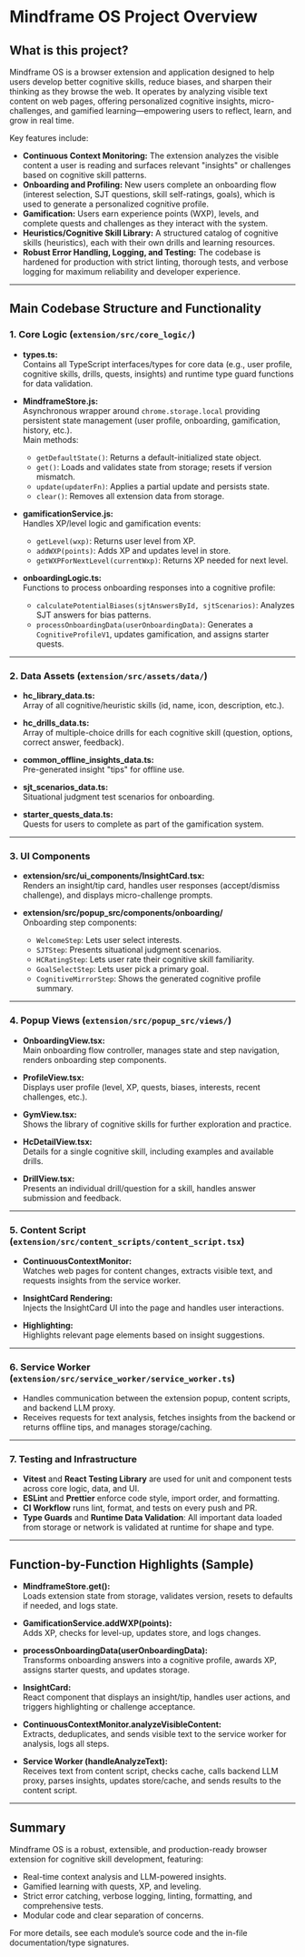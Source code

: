 # Mindframe OS Project Overview

## What is this project?

Mindframe OS is a browser extension and application designed to help users develop better cognitive skills, reduce biases, and sharpen their thinking as they browse the web. It operates by analyzing visible text content on web pages, offering personalized cognitive insights, micro-challenges, and gamified learning—empowering users to reflect, learn, and grow in real time.

Key features include:
- **Continuous Context Monitoring:** The extension analyzes the visible content a user is reading and surfaces relevant "insights" or challenges based on cognitive skill patterns.
- **Onboarding and Profiling:** New users complete an onboarding flow (interest selection, SJT questions, skill self-ratings, goals), which is used to generate a personalized cognitive profile.
- **Gamification:** Users earn experience points (WXP), levels, and complete quests and challenges as they interact with the system.
- **Heuristics/Cognitive Skill Library:** A structured catalog of cognitive skills (heuristics), each with their own drills and learning resources.
- **Robust Error Handling, Logging, and Testing:** The codebase is hardened for production with strict linting, thorough tests, and verbose logging for maximum reliability and developer experience.

---

## Main Codebase Structure and Functionality

### 1. **Core Logic (`extension/src/core_logic/`)**

- **types.ts:**  
  Contains all TypeScript interfaces/types for core data (e.g., user profile, cognitive skills, drills, quests, insights) and runtime type guard functions for data validation.

- **MindframeStore.js:**  
  Asynchronous wrapper around `chrome.storage.local` providing persistent state management (user profile, onboarding, gamification, history, etc.).  
  Main methods:
    - `getDefaultState()`: Returns a default-initialized state object.
    - `get()`: Loads and validates state from storage; resets if version mismatch.
    - `update(updaterFn)`: Applies a partial update and persists state.
    - `clear()`: Removes all extension data from storage.

- **gamificationService.js:**  
  Handles XP/level logic and gamification events:
    - `getLevel(wxp)`: Returns user level from XP.
    - `addWXP(points)`: Adds XP and updates level in store.
    - `getWXPForNextLevel(currentWxp)`: Returns XP needed for next level.

- **onboardingLogic.ts:**  
  Functions to process onboarding responses into a cognitive profile:
    - `calculatePotentialBiases(sjtAnswersById, sjtScenarios)`: Analyzes SJT answers for bias patterns.
    - `processOnboardingData(userOnboardingData)`: Generates a `CognitiveProfileV1`, updates gamification, and assigns starter quests.

---

### 2. **Data Assets (`extension/src/assets/data/`)**

- **hc_library_data.ts:**  
  Array of all cognitive/heuristic skills (id, name, icon, description, etc.).

- **hc_drills_data.ts:**  
  Array of multiple-choice drills for each cognitive skill (question, options, correct answer, feedback).

- **common_offline_insights_data.ts:**  
  Pre-generated insight "tips" for offline use.

- **sjt_scenarios_data.ts:**  
  Situational judgment test scenarios for onboarding.

- **starter_quests_data.ts:**  
  Quests for users to complete as part of the gamification system.

---

### 3. **UI Components**

- **extension/src/ui_components/InsightCard.tsx:**  
  Renders an insight/tip card, handles user responses (accept/dismiss challenge), and displays micro-challenge prompts.

- **extension/src/popup_src/components/onboarding/**  
  Onboarding step components:
    - `WelcomeStep`: Lets user select interests.
    - `SJTStep`: Presents situational judgment scenarios.
    - `HCRatingStep`: Lets user rate their cognitive skill familiarity.
    - `GoalSelectStep`: Lets user pick a primary goal.
    - `CognitiveMirrorStep`: Shows the generated cognitive profile summary.

---

### 4. **Popup Views (`extension/src/popup_src/views/`)**

- **OnboardingView.tsx:**  
  Main onboarding flow controller, manages state and step navigation, renders onboarding step components.

- **ProfileView.tsx:**  
  Displays user profile (level, XP, quests, biases, interests, recent challenges, etc.).

- **GymView.tsx:**  
  Shows the library of cognitive skills for further exploration and practice.

- **HcDetailView.tsx:**  
  Details for a single cognitive skill, including examples and available drills.

- **DrillView.tsx:**  
  Presents an individual drill/question for a skill, handles answer submission and feedback.

---

### 5. **Content Script (`extension/src/content_scripts/content_script.tsx`)**

- **ContinuousContextMonitor:**  
  Watches web pages for content changes, extracts visible text, and requests insights from the service worker.

- **InsightCard Rendering:**  
  Injects the InsightCard UI into the page and handles user interactions.

- **Highlighting:**  
  Highlights relevant page elements based on insight suggestions.

---

### 6. **Service Worker (`extension/src/service_worker/service_worker.ts`)**

- Handles communication between the extension popup, content scripts, and backend LLM proxy.
- Receives requests for text analysis, fetches insights from the backend or returns offline tips, and manages storage/caching.

---

### 7. **Testing and Infrastructure**

- **Vitest** and **React Testing Library** are used for unit and component tests across core logic, data, and UI.
- **ESLint** and **Prettier** enforce code style, import order, and formatting.
- **CI Workflow** runs lint, format, and tests on every push and PR.
- **Type Guards** and **Runtime Data Validation**: All important data loaded from storage or network is validated at runtime for shape and type.

---

## Function-by-Function Highlights (Sample)

- **MindframeStore.get():**  
  Loads extension state from storage, validates version, resets to defaults if needed, and logs state.

- **GamificationService.addWXP(points):**  
  Adds XP, checks for level-up, updates store, and logs changes.

- **processOnboardingData(userOnboardingData):**  
  Transforms onboarding answers into a cognitive profile, awards XP, assigns starter quests, and updates storage.

- **InsightCard:**  
  React component that displays an insight/tip, handles user actions, and triggers highlighting or challenge acceptance.

- **ContinuousContextMonitor.analyzeVisibleContent:**  
  Extracts, deduplicates, and sends visible text to the service worker for analysis, logs all steps.

- **Service Worker (handleAnalyzeText):**  
  Receives text from content script, checks cache, calls backend LLM proxy, parses insights, updates store/cache, and sends results to the content script.

---

## Summary

Mindframe OS is a robust, extensible, and production-ready browser extension for cognitive skill development, featuring:
- Real-time context analysis and LLM-powered insights.
- Gamified learning with quests, XP, and leveling.
- Strict error catching, verbose logging, linting, formatting, and comprehensive tests.
- Modular code and clear separation of concerns.

For more details, see each module’s source code and the in-file documentation/type signatures.